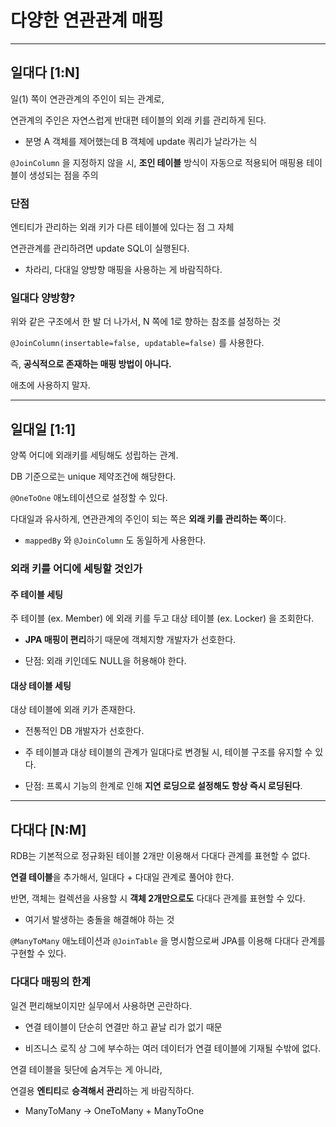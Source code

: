 # 다양한 연관관계 매핑

---

## 일대다 [1:N]

일(1) 쪽이 연관관계의 주인이 되는 관계로,

연관계의 주인은 자연스럽게 반대편 테이블의 외래 키를 관리하게 된다.

- 분명 A 객체를 제어했는데 B 객체에 update 쿼리가 날라가는 식

`@JoinColumn` 을 지정하지 않을 시, **조인 테이블** 방식이 자동으로 적용되어 매핑용 테이블이 생성되는 점을 주의

### 단점

엔티티가 관리하는 외래 키가 다른 테이블에 있다는 점 그 자체

연관관계를 관리하려면 update SQL이 실행된다.

- 차라리, 다대일 양방향 매핑을 사용하는 게 바람직하다.

### 일대다 양방향?

위와 같은 구조에서 한 발 더 나가서, N 쪽에 1로 향하는 참조를 설정하는 것

`@JoinColumn(insertable=false, updatable=false)` 를 사용한다.

즉, **공식적으로 존재하는 매핑 방법이 아니다.**

애초에 사용하지 말자.

---

## 일대일 [1:1]

양쪽 어디에 외래키를 세팅해도 성립하는 관계.

DB 기준으로는 unique 제약조건에 해당한다.

`@OneToOne` 애노테이션으로 설정할 수 있다.

다대일과 유사하게, 연관관계의 주인이 되는 쪽은 **외래 키를 관리하는 쪽**이다.

-  `mappedBy` 와 `@JoinColumn` 도 동일하게 사용한다.

### 외래 키를 어디에 세팅할 것인가

#### 주 테이블 세팅

주 테이블 (ex. Member) 에 외래 키를 두고 대상 테이블 (ex. Locker) 을 조회한다.

- **JPA 매핑이 편리**하기 때문에 객체지향 개발자가 선호한다.

- 단점: 외래 키인데도 NULL을 허용해야 한다.

#### 대상 테이블 세팅

대상 테이블에 외래 키가 존재한다.

- 전통적인 DB 개발자가 선호한다.

- 주 테이블과 대상 테이블의 관계가 일대다로 변경될 시, 테이블 구조를 유지할 수 있다.

- 단점: 프록시 기능의 한계로 인해 **지연 로딩으로 설정해도 항상 즉시 로딩된다**.

---

## 다대다 [N:M]

RDB는 기본적으로 정규화된 테이블 2개만 이용해서 다대다 관계를 표현할 수 없다.

**연결 테이블**을 추가해서, 일대다 + 다대일 관계로 풀어야 한다.

반면, 객체는 컬렉션을 사용할 시 **객체 2개만으로도** 다대다 관계를 표현할 수 있다.

- 여기서 발생하는 충돌을 해결해야 하는 것

`@ManyToMany` 애노테이션과 `@JoinTable` 을 명시함으로써 JPA를 이용해 다대다 관계를 구현할 수 있다.

### 다대다 매핑의 한계

일견 편리해보이지만 실무에서 사용하면 곤란하다.

- 연결 테이블이 단순히 연결만 하고 끝날 리가 없기 때문

- 비즈니스 로직 상 그에 부수하는 여러 데이터가 연결 테이블에 기재될 수밖에 없다.

연결 테이블을 뒷단에 숨겨두는 게 아니라,

연결용 **엔티티**로 **승격해서 관리**하는 게 바람직하다.

- ManyToMany -> OneToMany + ManyToOne


